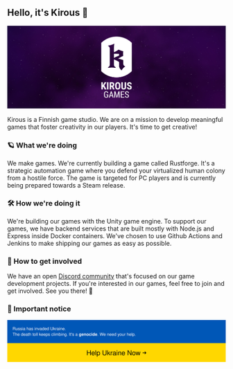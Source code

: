 ## Hello, it's Kirous 👋

![](https://raw.githubusercontent.com/KirousGames/.github/master/profile/Kirous-Games-Cover.png)

Kirous is a Finnish game studio. We are on a mission to develop meaningful games that foster creativity in our players. It's time to get creative!

### 🪐 What we're doing

We make games. We're currently building a game called Rustforge. It's a strategic automation game where you defend your virtualized human colony from a hostile force. The game is targeted for PC players and is currently being prepared towards a Steam release.

### 🛠️ How we're doing it

We're building our games with the Unity game engine. To support our games, we have backend services that are built mostly with Node.js and Express inside Docker containers. We've chosen to use Github Actions and Jenkins to make shipping our games as easy as possible.

### 📯 How to get involved

We have an open [Discord community](https://discord.gg/DyYE8Qq) that's focused on our game development projects. If you're interested in our games, feel free to join and get involved. See you there! 👋

### 📌 Important notice

[![Stand With Ukraine](https://raw.githubusercontent.com/vshymanskyy/StandWithUkraine/main/banner2-direct.svg)](https://stand-with-ukraine.pp.ua)
